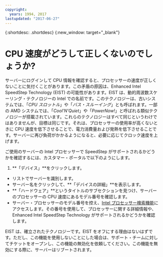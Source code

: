 ```yaml
---
copyright:
  years: 1994, 2017
lastupdated: "2017-06-27"
---
```


{:shortdesc: .shortdesc}
{:new_window: target="_blank"}

# CPU 速度がどうして正しくないのでしょうか?

サーバーにログインして CPU 情報を確認すると、プロセッサーの速度が正しくないことに気付くことがあります。この矛盾の原因は、Enhanced Intel SpeedStep Technology (EIST) の可能性があります。EIST は、動的周波数スケーリング・テクノロジーの Intel での名前です。このテクノロジーは、古いシステムでは、「*CPU スロットル*」や「*バス・スルーイング*」とも呼ばれます。一部の AMD システムでは、「*Cool'N'Quiet*」や「*PowerNow!*」と呼ばれる類似テクノロジーが搭載されています。これらのテクノロジーはすべて同じというわけではありませんが、目標は同じです。それは、プロセッサーの使用率が高くないときに CPU 速度を低下させることで、電力消費量および発熱を低下させることです。サーバーに再び負荷がかかるようになると、必要に応じてクロック速度を上げます。

ご使用のサーバーの Intel プロセッサーで SpeedStep がサポートされるかどうかを確認するには、カスタマー・ポータルで以下のようにします。 
1. **「デバイス」**をクリックします。
* リストでサーバーを識別します。
* サーバー名をクリックして、**「デバイスの詳細」**を表示します。
* **「ハードウェア」**というタイトルのサブセクションを見つけ、サーバーのプロセッサーの CPU 速度にあるモデル番号を確認します。
* サーバー・プロセッサーのモデル番号を控え、[Intel プロセッサー検索機能](http://processorfinder.intel.com/)にアクセスします。その番号を使用して、プロセッサーに関する詳細情報や、Enhanced Intel SpeedStep Technology がサポートされるかどうかを確認します。

EIST は、確立されたテクノロジーです。EIST をオフにする理由はないはずです。ただし、この機能を使用しないことにした場合は、サポート・チームに対してチケットをオープンし、この機能の無効化を依頼してください。この機能を無効にする際に、サーバーはリブートされます。
